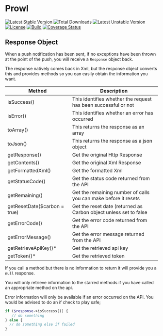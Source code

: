 # Prowl 
[![Latest Stable Version](https://poser.pugx.org/midnite81/prowl/version)](https://packagist.org/packages/midnite81/prowl) [![Total Downloads](https://poser.pugx.org/midnite81/prowl/downloads)](https://packagist.org/packages/midnite81/prowl) [![Latest Unstable Version](https://poser.pugx.org/midnite81/prowl/v/unstable)](https://packagist.org/packages/midnite81/prowl) [![License](https://poser.pugx.org/midnite81/prowl/license.svg)](https://packagist.org/packages/midnite81/prowl) [![Build](https://travis-ci.org/midnite81/prowl.svg?branch=master)](https://travis-ci.org/midnite81/prowl) [![Coverage Status](https://coveralls.io/repos/github/midnite81/prowl/badge.svg?branch=master)](https://coveralls.io/github/midnite81/prowl?branch=master)

## Response Object

When a push notification has been sent, if no exceptions have been thrown at the point of the push, you will receive
a `Response` object back. 

The response natively comes back in Xml, but the response object converts this and provides methods so you can easily
obtain the information you want. 

|Method                       |Description                                                        |
|-----------------------------|-------------------------------------------------------------------|
|isSuccess()                  |This identifies whether the request has been successful or not     |
|isError()                    |This identifies whether an error has occurred                      |
|toArray()                    |This returns the response as an array                              |
|toJson()                     |This returns the response as a json object                         |
|getResponse()                |Get the original Http Response                                     |
|getContents()                |Get the original Xml Response                                      |
|getFormattedXml()            |Get the formatted Xml                                              |
|getStatusCode()              |Get the status code returned from the API                          |
|getRemaining()               |Get the remaining number of calls you can make before it resets    |
|getResetDate($carbon = true) |Get the reset date (returned as Carbon object unless set to false  |
|getErrorCode()               |Get the error code returned from the API                           |
|getErrorMessage()            |Get the error message returned from the API                        |
|getRetrieveApiKey()*         |Get the retrieved api key                                          |
|getToken()*                  |Get the retrieved token                                            |

If you call a method but there is no information to return it will provide you a `null` response. 

You will only retrieve information to the starred methods if you have called an appropriate method on the api.

Error information will only be available if an error occurred on the API. You would be advised to do an if check
to play safe; 

```php
if ($response->isSuccess()) { 
   // do something
} else { 
  // do something else if failed
}
```


